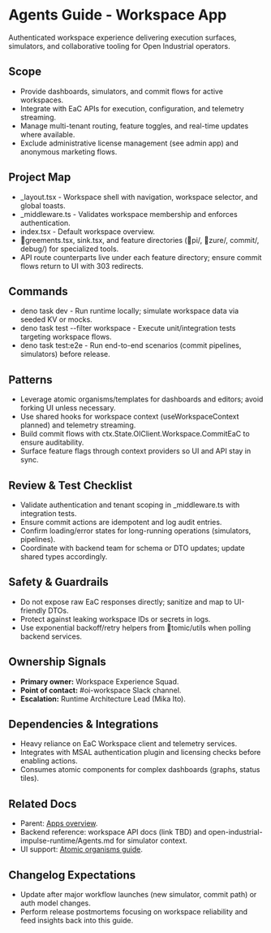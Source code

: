 # Agents Guide - Workspace App

Authenticated workspace experience delivering execution surfaces, simulators, and collaborative tooling for Open Industrial operators.

## Scope

- Provide dashboards, simulators, and commit flows for active workspaces.
- Integrate with EaC APIs for execution, configuration, and telemetry streaming.
- Manage multi-tenant routing, feature toggles, and real-time updates where available.
- Exclude administrative license management (see admin app) and anonymous marketing flows.

## Project Map

- _layout.tsx - Workspace shell with navigation, workspace selector, and global toasts.
- _middleware.ts - Validates workspace membership and enforces authentication.
- index.tsx - Default workspace overview.
- greements.tsx, sink.tsx, and feature directories (pi/, zure/, commit/, debug/) for specialized tools.
- API route counterparts live under each feature directory; ensure commit flows return to UI with 303 redirects.

## Commands

- deno task dev - Run runtime locally; simulate workspace data via seeded KV or mocks.
- deno task test --filter workspace - Execute unit/integration tests targeting workspace flows.
- deno task test:e2e - Run end-to-end scenarios (commit pipelines, simulators) before release.

## Patterns

- Leverage atomic organisms/templates for dashboards and editors; avoid forking UI unless necessary.
- Use shared hooks for workspace context (useWorkspaceContext planned) and telemetry streaming.
- Build commit flows with ctx.State.OIClient.Workspace.CommitEaC to ensure auditability.
- Surface feature flags through context providers so UI and API stay in sync.

## Review & Test Checklist

- Validate authentication and tenant scoping in _middleware.ts with integration tests.
- Ensure commit actions are idempotent and log audit entries.
- Confirm loading/error states for long-running operations (simulators, pipelines).
- Coordinate with backend team for schema or DTO updates; update shared types accordingly.

## Safety & Guardrails

- Do not expose raw EaC responses directly; sanitize and map to UI-friendly DTOs.
- Protect against leaking workspace IDs or secrets in logs.
- Use exponential backoff/retry helpers from tomic/utils when polling backend services.

## Ownership Signals

- **Primary owner:** Workspace Experience Squad.
- **Point of contact:** #oi-workspace Slack channel.
- **Escalation:** Runtime Architecture Lead (Mika Ito).

## Dependencies & Integrations

- Heavy reliance on EaC Workspace client and telemetry services.
- Integrates with MSAL authentication plugin and licensing checks before enabling actions.
- Consumes atomic components for complex dashboards (graphs, status tiles).

## Related Docs

- Parent: [Apps overview](../Agents.md).
- Backend reference: workspace API docs (link TBD) and open-industrial-impulse-runtime/Agents.md for simulator context.
- UI support: [Atomic organisms guide](../../../open-industrial-reference-architecture/atomic/organisms/Agents.md).

## Changelog Expectations

- Update after major workflow launches (new simulator, commit path) or auth model changes.
- Perform release postmortems focusing on workspace reliability and feed insights back into this guide.
